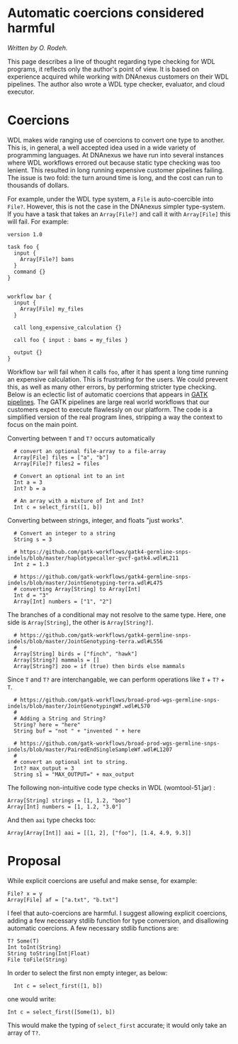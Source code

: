 # Automatic coercions considered harmful
_Written by O. Rodeh._

This page describes a line of thought regarding type checking for WDL programs, it reflects only the author's point of view. It is based on experience acquired while working with DNAnexus customers on their WDL pipelines. The author also wrote a WDL type checker, evaluator, and cloud executor.

# Coercions

WDL makes wide ranging use of coercions to convert one type to another. This is, in general, a well accepted idea used in a wide variety of programming languages. At DNAnexus we have run into several instances where WDL workflows errored out because static type checking was too lenient. This resulted in long running expensive customer pipelines failing. The issue is two fold: the turn around time is long, and the cost can run to thousands of dollars.

For example, under the WDL type system, a `File` is auto-coercible into `File?`. However, this is not the case in the DNAnexus simpler type-system. If you have a task that takes an `Array[File?]` and call it with `Array[File]` this will fail. For example:

```wdl
version 1.0

task foo {
  input {
    Array[File?] bams
  }
  command {}
}


workflow bar {
  input {
    Array[File] my_files
  }

  call long_expensive_calculation {}

  call foo { input : bams = my_files }

  output {}
}
```

Workflow `bar` will fail when it calls `foo`, after it has spent a long time running an expensive calculation. This is frustrating for the users. We could prevent this, as well as many other errors, by performing stricter type checking. Below is an eclectic list of automatic coercions that appears in [GATK pipelines](https://github.com/gatk-workflows). The GATK pipelines are large real world workflows that our customers expect to execute flawlessly on our platform. The code is a simplified version of the real program lines, stripping a way the context to focus on the main point.

Converting between `T` and `T?` occurs automatically
```
  # convert an optional file-array to a file-array
  Array[File] files = ["a", "b"]
  Array[File]? files2 = files

  # Convert an optional int to an int
  Int a = 3
  Int? b = a

  # An array with a mixture of Int and Int?
  Int c = select_first([1, b])
```

Converting between strings, integer, and floats "just works".
```
  # Convert an integer to a string
  String s = 3

  # https://github.com/gatk-workflows/gatk4-germline-snps-indels/blob/master/haplotypecaller-gvcf-gatk4.wdl#L211
  Int z = 1.3

  # https://github.com/gatk-workflows/gatk4-germline-snps-indels/blob/master/JointGenotyping-terra.wdl#L475
  # converting Array[String] to Array[Int]
  Int d = "3"
  Array[Int] numbers = ["1", "2"]
```

The branches of a conditional may not resolve to the same type. Here, one side is `Array[String]`, the other is `Array[String?]`.
```
  # https://github.com/gatk-workflows/gatk4-germline-snps-indels/blob/master/JointGenotyping-terra.wdl#L556
  #
  Array[String] birds = ["finch", "hawk"]
  Array[String?] mammals = []
  Array[String?] zoo = if (true) then birds else mammals
  ```

Since `T` and `T?` are interchangable, we can perform operations like `T` + `T?` + `T`.
```
  # https://github.com/gatk-workflows/broad-prod-wgs-germline-snps-indels/blob/master/JointGenotypingWf.wdl#L570
  #
  # Adding a String and String?
  String? here = "here"
  String buf = "not " + "invented " + here

  # https://github.com/gatk-workflows/broad-prod-wgs-germline-snps-indels/blob/master/PairedEndSingleSampleWf.wdl#L1207
  #
  # convert an optional int to string.
  Int? max_output = 3
  String s1 = "MAX_OUTPUT=" + max_output
  ```

The following non-intuitive code type checks in WDL (womtool-51.jar) :

```
Array[String] strings = [1, 1.2, "boo"]
Array[Int] numbers = [1, 1.2, "3.0"]
```

And then `aai` type checks too:
```
Array[Array[Int]] aai = [[1, 2], ["foo"], [1.4, 4.9, 9.3]]
```

# Proposal

While explicit coercions are useful and make sense, for example:
```
File? x = y
Array[File] af = ["a.txt", "b.txt"]
```

I feel that auto-coercions are harmful. I suggest allowing explicit coercions, adding a few necessary stdlib function for type conversion, and disallowing automatic coercions. A few necessary stdlib functions are:

```
T? Some(T)
Int toInt(String)
String toString(Int|Float)
File toFile(String)
```

In order to select the first non empty integer, as below:
```
  Int c = select_first([1, b])
```

one would write:
```
Int c = select_first([Some(1), b])
```

This would make the typing of `select_first` accurate; it would only take an array of `T?`.
